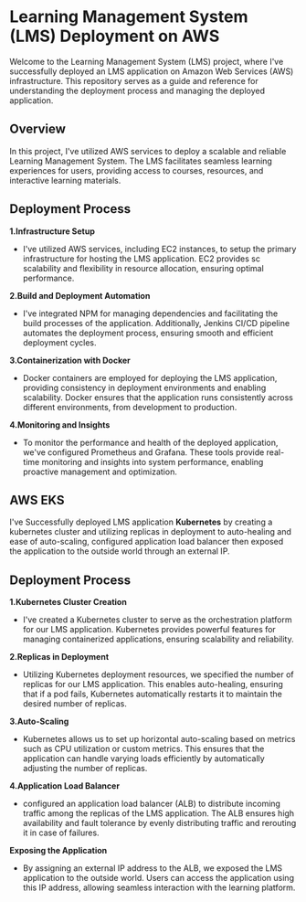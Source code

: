 # Learning Management System (LMS) Deployment on AWS

Welcome to the Learning Management System (LMS) project, where I've successfully deployed an LMS application on Amazon Web Services (AWS) infrastructure. This repository serves as a guide and reference for understanding the deployment process and managing the deployed application.

## Overview

In this project, I've utilized AWS services to deploy a scalable and reliable Learning Management System. The LMS facilitates seamless learning experiences for users, providing access to courses, resources, and interactive learning materials.

## Deployment Process
**1.Infrastructure Setup**
- I've utilized AWS services, including EC2 instances, to setup the primary infrastructure for hosting the LMS application. EC2 provides sc scalability and flexibility in resource allocation, ensuring optimal performance.

**2.Build and Deployment Automation**
- I've integrated NPM for managing dependencies and facilitating the build processes of the application. Additionally, Jenkins CI/CD pipeline automates the deployment process, ensuring smooth and efficient deployment cycles.

**3.Containerization with Docker**
- Docker containers are employed for deploying the LMS application, providing consistency in deployment environments and enabling scalability. Docker ensures that the application runs consistently across different environments, from development to production.

**4.Monitoring and Insights**
- To monitor the performance and health of the deployed application, we've configured Prometheus and Grafana. These tools provide real-time monitoring and insights into system performance, enabling proactive management and optimization.

## AWS EKS

I've Successfully deployed LMS application **Kubernetes** by creating a kubernetes cluster and utilizing replicas in deployment to auto-healing and ease of auto-scaling, configured application load balancer then exposed the application to the outside world through an external IP.

## Deployment Process

**1.Kubernetes Cluster Creation**
- I've created a Kubernetes cluster to serve as the orchestration platform for our LMS application. Kubernetes provides powerful features for managing containerized applications, ensuring scalability and reliability.

**2.Replicas in Deployment**
- Utilizing Kubernetes deployment resources, we specified the number of replicas for our LMS application. This enables auto-healing, ensuring that if a pod fails, Kubernetes automatically restarts it to maintain the desired number of replicas.

**3.Auto-Scaling**
- Kubernetes allows us to set up horizontal auto-scaling based on metrics such as CPU utilization or custom metrics. This ensures that the application can handle varying loads efficiently by automatically adjusting the number of replicas.

**4.Application Load Balancer**
- configured an application load balancer (ALB) to distribute incoming traffic among the replicas of the LMS application. The ALB ensures high availability and fault tolerance by evenly distributing traffic and rerouting it in case of failures.

**Exposing the Application**
- By assigning an external IP address to the ALB, we exposed the LMS application to the outside world. Users can access the application using this IP address, allowing seamless interaction with the learning platform.




